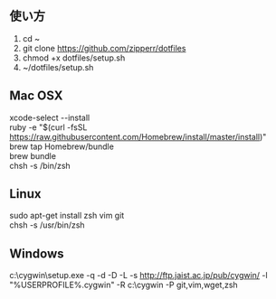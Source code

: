 ## 使い方
1. cd ~  
2. git clone https://github.com/zipperr/dotfiles
3. chmod +x dotfiles/setup.sh
4. ~/dotfiles/setup.sh  

## Mac OSX
xcode-select --install  
ruby -e "$(curl -fsSL https://raw.githubusercontent.com/Homebrew/install/master/install)"  
brew tap Homebrew/bundle  
brew bundle  
chsh -s /bin/zsh  

##  Linux
sudo apt-get install zsh vim git  
chsh -s /usr/bin/zsh  

##  Windows
c:\cygwin\setup.exe -q -d -D -L -s http://ftp.jaist.ac.jp/pub/cygwin/ -l "%USERPROFILE%\.cygwin" -R
c:\cygwin -P git,vim,wget,zsh
